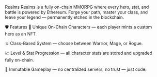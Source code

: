 Realms
Realms is a fully on-chain MMORPG where every hero, stat, and battle is powered by Ethereum. Forge your path, master your class, and leave your legend — permanently etched in the blockchain.


🛡 Features
🧙 Unique On-Chain Characters — each player mints a custom hero as an NFT.

⚔️ Class-Based System — choose between Warrior, Mage, or Rogue.

📈 Level & Stat Progression — all character stats are stored and upgraded fully on-chain.

🧬 Immutable Gameplay — no centralized servers, no trust — just code.

